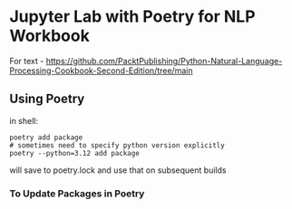 # Jupyter Lab with Poetry for NLP Workbook

For text - https://github.com/PacktPublishing/Python-Natural-Language-Processing-Cookbook-Second-Edition/tree/main


## Using Poetry
in shell:
```
poetry add package
# sometimes need to specify python version explicitly
poetry --python=3.12 add package
```
will save to poetry.lock and use that on subsequent builds

### To Update Packages in Poetry
